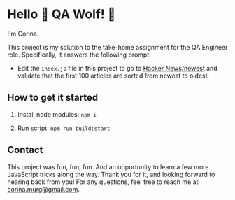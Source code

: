 # Hello 🐺 QA Wolf! 👋

I'm Corina. 

This project is my solution to the take-home assignment for the QA Engineer role.
Specifically, it answers the following prompt:
- Edit the `index.js` file in this project to go to [Hacker News/newest](https://news.ycombinator.com/newest) and validate that the first 100 articles are sorted from newest to oldest.


## How to get it started

1. Install node modules: `npm i`

2. Run script: `npm run build:start`


## Contact

This project was fun, fun, fun. And an opportunity to learn a few more JavaScript tricks along the way.
Thank you for it, and looking forward to hearing back from you! For any questions, feel free to reach me at [corina.murg@gmail.com](mailto:corina.murg@gmail.com).

